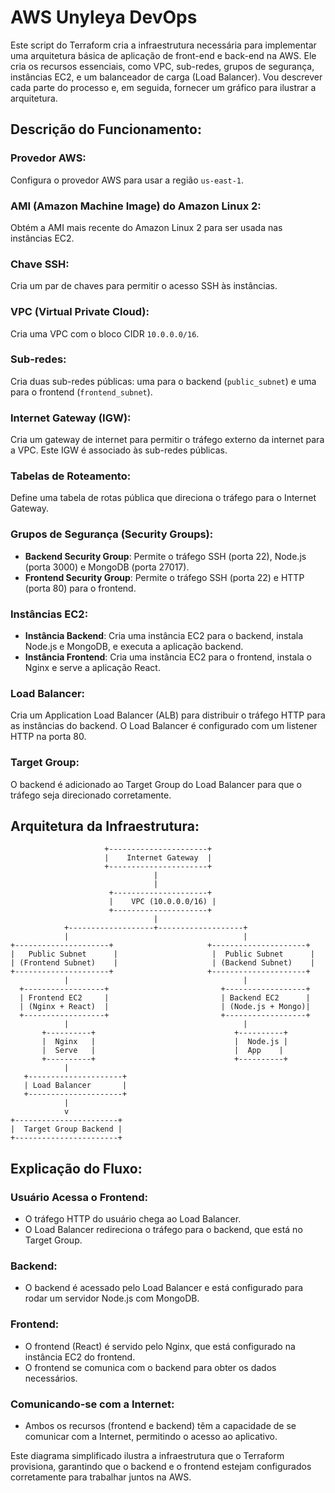 # AWS Unyleya DevOps

Este script do Terraform cria a infraestrutura necessária para implementar uma arquitetura básica de aplicação de front-end e back-end na AWS. Ele cria os recursos essenciais, como VPC, sub-redes, grupos de segurança, instâncias EC2, e um balanceador de carga (Load Balancer). Vou descrever cada parte do processo e, em seguida, fornecer um gráfico para ilustrar a arquitetura.

## Descrição do Funcionamento:

### Provedor AWS:

Configura o provedor AWS para usar a região `us-east-1`.

### AMI (Amazon Machine Image) do Amazon Linux 2:

Obtém a AMI mais recente do Amazon Linux 2 para ser usada nas instâncias EC2.

### Chave SSH:

Cria um par de chaves para permitir o acesso SSH às instâncias.

### VPC (Virtual Private Cloud):

Cria uma VPC com o bloco CIDR `10.0.0.0/16`.

### Sub-redes:

Cria duas sub-redes públicas: uma para o backend (`public_subnet`) e uma para o frontend (`frontend_subnet`).

### Internet Gateway (IGW):

Cria um gateway de internet para permitir o tráfego externo da internet para a VPC. Este IGW é associado às sub-redes públicas.

### Tabelas de Roteamento:

Define uma tabela de rotas pública que direciona o tráfego para o Internet Gateway.

### Grupos de Segurança (Security Groups):

- **Backend Security Group**: Permite o tráfego SSH (porta 22), Node.js (porta 3000) e MongoDB (porta 27017).
- **Frontend Security Group**: Permite o tráfego SSH (porta 22) e HTTP (porta 80) para o frontend.

### Instâncias EC2:

- **Instância Backend**: Cria uma instância EC2 para o backend, instala Node.js e MongoDB, e executa a aplicação backend.
- **Instância Frontend**: Cria uma instância EC2 para o frontend, instala o Nginx e serve a aplicação React.

### Load Balancer:

Cria um Application Load Balancer (ALB) para distribuir o tráfego HTTP para as instâncias do backend. O Load Balancer é configurado com um listener HTTP na porta 80.

### Target Group:

O backend é adicionado ao Target Group do Load Balancer para que o tráfego seja direcionado corretamente.

## Arquitetura da Infraestrutura:


                         +----------------------+
                         |    Internet Gateway  |
                         +----------------------+
                                    |
                                    |
                          +---------------------+
                          |    VPC (10.0.0.0/16) |
                          +---------------------+
                                    |
                +-------------------+-------------------+
                |                                       |
    +---------------------+                     +---------------------+
    |   Public Subnet      |                     |  Public Subnet      |
    | (Frontend Subnet)    |                     | (Backend Subnet)    |
    +---------------------+                     +---------------------+
                |                                       |
      +------------------+                         +------------------+
      | Frontend EC2     |                         | Backend EC2      |
      | (Nginx + React)  |                         | (Node.js + Mongo)|
      +------------------+                         +------------------+
                |                                       |
           +----------+                               +----------+
           |  Nginx   |                               |  Node.js |
           |  Serve   |                               |  App    |
           +----------+                               +----------+
                |
       +---------------------+
       | Load Balancer       |
       +---------------------+
                |
                v
    +-----------------------+
    |  Target Group Backend |
    +-----------------------+


## Explicação do Fluxo:

### Usuário Acessa o Frontend:

- O tráfego HTTP do usuário chega ao Load Balancer.
- O Load Balancer redireciona o tráfego para o backend, que está no Target Group.

### Backend:

- O backend é acessado pelo Load Balancer e está configurado para rodar um servidor Node.js com MongoDB.

### Frontend:

- O frontend (React) é servido pelo Nginx, que está configurado na instância EC2 do frontend.
- O frontend se comunica com o backend para obter os dados necessários.

### Comunicando-se com a Internet:

- Ambos os recursos (frontend e backend) têm a capacidade de se comunicar com a Internet, permitindo o acesso ao aplicativo.

Este diagrama simplificado ilustra a infraestrutura que o Terraform provisiona, garantindo que o backend e o frontend estejam configurados corretamente para trabalhar juntos na AWS.

